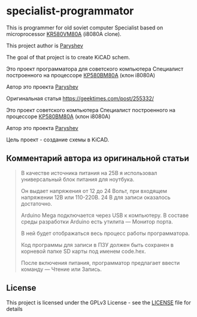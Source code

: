 # specialist-programmator
This is programmer for old soviet computer Specialist based on microprocessor [KR580VM80A](https://en.wikipedia.org/wiki/KR580VM80A) (i8080A clone).

This project author is [Paryshev](https://geektimes.com/users/ParyshevD/)

The goal of that project is to create KiCAD schem.

Это проект программатора для советского компьютера Специалист построенного на процессоре [КР580ВМ80А](https://ru.wikipedia.org/wiki/%D0%9A%D0%A0580%D0%92%D0%9C80%D0%90) (клон i8080A)

Автор это проекта [Paryshev](https://geektimes.com/users/ParyshevD/)

Оригинальная статья https://geektimes.com/post/255332/

Это проект советского компьютера Специалист построенного на процессоре [КР580ВМ80А](https://ru.wikipedia.org/wiki/%D0%9A%D0%A0580%D0%92%D0%9C80%D0%90) (клон i8080A)

Автор это проекта [Paryshev](https://geektimes.com/users/ParyshevD/)

Цель проект - создание схемы в KiCAD.

## Комментарий автора из оригинальной статьи
> В качестве источника питания на 25В я использовал универсальный блок питания для ноутбука. 
> 
> Он выдает напряжения от 12 до 24 Вольт, при входящем напряжении 12В или 110-220В. 24 В для записи оказалось достаточно.
> 
> Arduino Mega подключается через USB к компьютеру. В составе среды разработки Arduino есть утилита — Монитор порта.
> 
> В ней будет отображаться весь процесс работы программатора.
> 
> Код программы для записи в ПЗУ должен быть сохранен в корневой папке SD карты под именем code.hex.
> 
> После включения питания, программатор предлагает ввести команду — Чтение или Запись.

## License

This project is licensed under the GPLv3 License - see the [LICENSE](LICENSE) file for details

